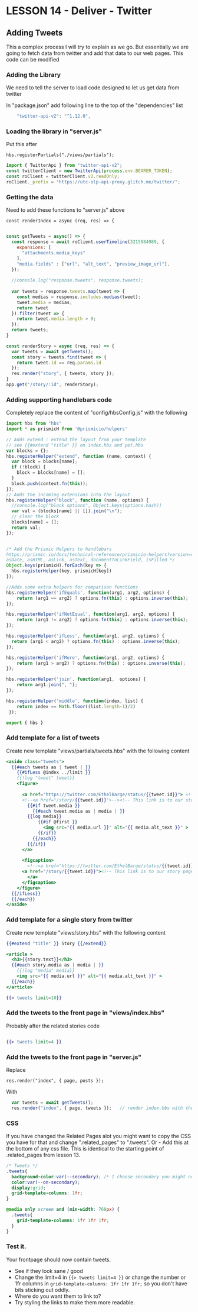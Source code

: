 # LESSON 14 - Deliver - Twitter

## Adding Tweets

This a complex process I will try to explain as we go. But essentially we are going to fetch data from twitter and add that data to our web pages. This code can be modified

### Adding the Library

We need to tell the server to load code designed to let us get data from twitter

In "package.json" add following line to the top of the "dependencies" list

```javascript
    "twitter-api-v2": "^1.12.0",
```

### Loading the library in "server.js"

Put this after 

`hbs.registerPartials("./views/partials");`

```javascript
import { TwitterApi } from "twitter-api-v2";
const twitterClient = new TwitterApi(process.env.BEARER_TOKEN);
const roClient = twitterClient.v2.readOnly;
roClient._prefix = "https://utc-olp-api-proxy.glitch.me/twitter/";
```


### Getting the data

Need to add these functions to "server.js" above 

`const renderIndex = async (req, res) => {`

```javascript

const getTweets = async() => {
  const response = await roClient.userTimeline(3215984989, {
    expansions: [
      "attachments.media_keys"
    ],
    "media.fields" : ["url", "alt_text", "preview_image_url"],
  });
  
  //console.log("response.tweets", response.tweets);
  
  var tweets = response.tweets.map(tweet => {
    const medias = response.includes.medias(tweet);
    tweet.media = medias;
    return tweet
  }).filter(tweet => {
    return tweet.media.length > 0;
  });
  return tweets;
}

const renderStory = async (req, res) => {  
  var tweets = await getTweets();
  const story = tweets.find(tweet => {
    return tweet.id == req.params.id 
  });
  res.render("story", { tweets, story });
}
app.get("/story/:id", renderStory);

```


### Adding supporting handlebars code

Completely replace the content of "config/hbsConfig.js" with the following

```javascript
import hbs from "hbs"
import * as prismicH from '@prismicio/helpers'

// Adds extend : extend the layout from your template
// see {{#extend "title" }} on index.hbs and pet.hbs
var blocks = {};
hbs.registerHelper("extend", function (name, context) {
  var block = blocks[name];
  if (!block) {
    block = blocks[name] = [];
  }
  block.push(context.fn(this));
});
// Adds the incoming extensions into the layout
hbs.registerHelper("block", function (name, options) {
  //console.log("block options", Object.keys(options.hash))
  var val = (blocks[name] || []).join("\n");
  // clear the block
  blocks[name] = [];
  return val;
});


/* Add the Prismic Helpers to handlebars
https://prismic.io/docs/technical-reference/prismicio-helpers?version=v2
asDate, asHTML, asLink, asText, documentToLinkField, isFilled */
Object.keys(prismicH).forEach(key => {
  hbs.registerHelper(key, prismicH[key])
});

//Adds some extra helpers for comparison functions 
hbs.registerHelper('ifEquals', function(arg1, arg2, options) {
    return (arg1 == arg2) ? options.fn(this) : options.inverse(this);
}); 

hbs.registerHelper('ifNotEqual', function(arg1, arg2, options) {
    return (arg1 != arg2) ? options.fn(this) : options.inverse(this);
});

hbs.registerHelper('ifLess', function(arg1, arg2, options) {
  return (arg1 < arg2) ? options.fn(this) : options.inverse(this);
}); 

hbs.registerHelper('ifMore', function(arg1, arg2, options) {
    return (arg1 > arg2) ? options.fn(this) : options.inverse(this);
}); 

hbs.registerHelper('join', function(arg1,  options) {
    return arg1.join(", ");
});

hbs.registerHelper('middle', function(index, list) {
    return index == Math.floor((list.length-1)/2)
 });

export { hbs }
```

### Add template for a list of tweets

Create new template "views/partials/tweets.hbs" with the following content

```handlebars
<aside class="tweets">
  {{#each tweets as | tweet | }}
    {{#ifLess @index ../limit }}
    {{!log "tweet" tweet}}
    <figure>
      
      <a href="https://twitter.com/EthelBarge/status/{{tweet.id}}"> <!-- This link is to twitter -->
      <!--<a href="/story/{{tweet.id}}">--><!-- This link is to our story page -->
        {{#if tweet.media }}
          {{#each tweet.media as | media | }}
        {{log media}}
            {{#if @first }}
              <img src="{{ media.url }}" alt="{{ media.alt_text }}" >
            {{/if}}
          {{/each}} 
        {{/if}}
      </a>
      
      <figcaption>
        <!--<a href="https://twitter.com/EthelBarge/status/{{tweet.id}}">--> <!-- This link is to twitter -->
      <a href="/story/{{tweet.id}}"><!-- This link is to our story page -->        {{tweet.text}}
        </a>
      </figcaption>
    </figure>
  {{/ifLess}}
  {{/each}} 
</aside>

```



### Add template for a single story from twitter

Create new template "views/story.hbs" with the following content

```handlebars
{{#extend "title" }} Story {{/extend}} 

<article >
  <h3>{{story.text}}</h3>
  {{#each story.media as | media | }}
    {{!log "media" media}}
    <img src="{{ media.url }}" alt="{{ media.alt_text }}" >
  {{/each}} 
</article>

{{> tweets limit=10}}

```


### Add the tweets to the front page in "views/index.hbs"

Probably after the related stories code

```handlebars

{{> tweets limit=4 }}

```


### Add the tweets to the front page in "server.js"

Replace

`res.render("index", { page, posts });`

With

```javascript
  var tweets = await getTweets();  
  res.render("index", { page, tweets });   // render index.hbs with the data and send it to the browser
```

### CSS

If you have changed the Related Pages alot you might want to copy the CSS you have for that and change ".related_pages" to ".tweets". Or - Add this at the bottom of any css file. This is identical to the starting point of .related_pages from lesson 13.


```css
/* Tweets */
.tweets{
  background-color:var(--secondary); /* I choose secondary you might not want that */
  color:var(--on-secondary);
  display:grid;
  grid-template-columns: 1fr;
}

@media only screen and (min-width: 768px) {
  .tweets{
    grid-template-columns: 1fr 1fr 1fr;
  }
}
```

### Test it.

Your frontpage should now contain tweets.

- See if they look sane / good
- Change the limit=4 in `{{> tweets limit=4 }}` or change the number or 1fr columns in `grid-template-columns: 1fr 1fr 1fr;` so you don't have bits sticking out oddly.
- Where do you want them to link to?
- Try styling the links to make them more readable.

